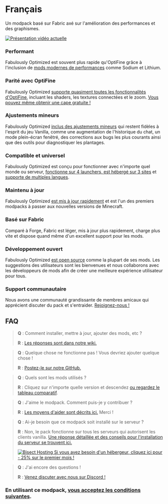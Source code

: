 # Français

Un modpack basé sur Fabric axé sur l'amélioration des performances et des graphismes.

[![Présentation vidéo actuelle](https://img.youtube.com/vi/bb8G9X5Q_4I/hqdefault.jpg)](https://www.youtube.com/watch?v=bb8G9X5Q_4I)

### Performant

Fabulously Optimized est souvent plus rapide qu'OptiFine grâce à l'inclusion de [mods modernes de performances][1] comme Sodium et Lithium.

### Parité avec OptiFine

Fabulously Optimized [supporte quasiment toutes les fonctionnalités d'OptiFine][2], incluant les shaders, les textures connectées et le zoom. [Vous pouvez même obtenir une cape gratuite !][3]

### Ajustements mineurs

Fabulously Optimized [inclus des ajustements mineurs][4] qui restent fidèles à l'esprit du jeu Vanilla, comme une augmentation de l'historique du chat, un mode plein-écran fenêtré, des corrections aux bugs les plus courants ainsi que des outils pour diagnostiquer les plantages.

### Compatible et universel

Fabulously Optimized est conçu pour fonctionner avec n'importe quel monde ou serveur, [fonctionne sur 4 launchers, est hébergé sur 3 sites][6] et [supporte de multiples langues][7].

### Maintenu à jour

Fabulously Optimized [est mis à jour rapidement][5] et est l'un des premiers modpacks à passer aux nouvelles versions de Minecraft.

### Basé sur Fabric

Comparé à Forge, Fabric est léger, mis à jour plus rapidement, charge plus vite et dispose quand même d'un excellent support pour les mods.

### Développement ouvert

Fabulously Optimized [est open source][8] comme la plupart de ses mods. Les suggestions des utilisateurs sont les bienvenues et nous collaborons avec les développeurs de mods afin de créer une meilleure expérience utilisateur pour tous.

### Support communautaire

Nous avons une communauté grandissante de membres amicaux qui apprécient discuter du pack et s'entraider. [Rejoignez-nous !][10]

## FAQ

> **Q** : Comment installer, mettre à jour, ajouter des mods, etc ?
> 
> **R** : [Les réponses sont dans notre wiki.][11]


> **Q** : Quelque chose ne fonctionne pas ! Vous devriez ajouter quelque chose !
> 
> **R** : [Postez-le sur notre GitHub.][8]


> **Q** : Quels sont les mods utilisés ?
> 
> **R** : Cliquez sur n'importe quelle version et descendez [ou regardez le tableau comparatif][12].


> **Q** : J'aime le modpack. Comment puis-je y contribuer ?
> 
> **R** : [Les moyens d'aider sont décrits ici.][16] Merci !


> **Q** : Ai-je besoin que ce modpack soit installé sur le serveur ?
> 
> **R** : Non, le pack fonctionne sur tous les serveurs qui autorisent les clients vanilla. [Une réponse détaillée et des conseils pour l'installation du serveur se trouvent ici.][13]
> 
> [![Bisect Hosting](https://i.ibb.co/gr9mSxW/image.png) Si vous avez besoin d'un hébergeur, cliquez ici pour - 25% sur le premier mois !][14]


> **Q** : J'ai encore des questions !
> 
> **R** : [Venez discuter avec nous sur Discord !][10]

### En utilisant ce modpack, [vous acceptez les conditions suivantes][15].

[1]: https://github.com/Fabulously-Optimized/fabulously-optimized/blob/main/INCLUDED-MODS.md#smooth
[2]: https://fabulously-optimized.gitbook.io/modpack/readme/give-up-optifine
[3]: https://fabulously-optimized.gitbook.io/modpack/readme/free-cape
[4]: https://github.com/Fabulously-Optimized/fabulously-optimized/blob/main/INCLUDED-MODS.md#functional
[5]: https://github.com/Fabulously-Optimized/fabulously-optimized/blob/main/CHANGELOG.md
[6]: https://github.com/Fabulously-Optimized/fabulously-optimized#downloads
[7]: https://fabulously-optimized.gitbook.io/modpack/readme/language-support
[8]: https://github.com/Fabulously-Optimized/fabulously-optimized
[8]: https://github.com/Fabulously-Optimized/fabulously-optimized
[10]: https://fabulously-optimized.github.io/discord
[10]: https://fabulously-optimized.github.io/discord
[11]: https://fabulously-optimized.gitbook.io/modpack/
[12]: https://github.com/Fabulously-Optimized/fabulously-optimized/blob/main/INCLUDED-MODS.md
[13]: https://fabulously-optimized.gitbook.io/modpack/readme/server-setup
[14]: https://www.bisecthosting.com/clients/aff.php?aff=2604
[15]: https://github.com/Fabulously-Optimized/fabulously-optimized#disclaimers
[16]: https://github.com/Fabulously-Optimized/fabulously-optimized/blob/main/CONTRIBUTING.md
